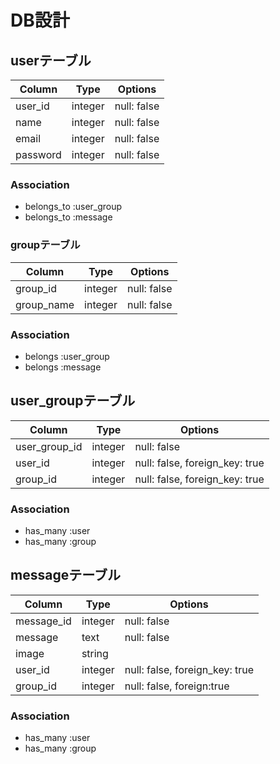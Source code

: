 # DB設計

## userテーブル

|Column|Type|Options|
|------|----|-------|
|user_id|integer|null: false|
|name|integer|null: false|
|email|integer|null: false|
|password|integer|null: false|

### Association
- belongs_to :user_group
- belongs_to :message

### groupテーブル

|Column|Type|Options|
|------|----|-------|
|group_id|integer|null: false|
|group_name|integer|null: false|

### Association
- belongs :user_group
- belongs :message

## user_groupテーブル

|Column|Type|Options|
|------|----|-------|
|user_group_id|integer|null: false|
|user_id|integer|null: false, foreign_key: true|
|group_id|integer|null: false, foreign_key: true|

### Association
- has_many :user
- has_many :group

## messageテーブル
|Column|Type|Options|
|------|----|-------|
|message_id|integer|null: false|
|message|text|null: false|
image|string|
|user_id|integer|null: false, foreign_key: true|
|group_id|integer|null: false, foreign:true|

### Association
- has_many :user
- has_many :group